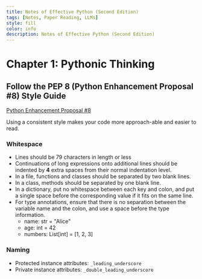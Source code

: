 ```yaml
---
title: Notes of Effective Python (Second Edition)
tags: [Notes, Paper Reading, LLMs]
style: fill
color: info
description: Notes of Effective Python (Second Edition)
---
```

# Chapter 1: Pythonic Thinking

## Follow the PEP 8 (Python  Enhancement  Proposal  #8) Style Guide

[Python Enhancement Proposal #8](https://www.python.org/dev/peps/pep-0008/)

Using  a  consistent  style  makes  your  code  more  approach-able  and  easier  to  read.

### Whitespace

- Lines should be 79 characters in length or less
- Continuations of long expressions onto additional lines should be indented by **4** extra  spaces from their normal indentation level.
- In a file, functions and classes should be separated by two blank lines.
- In a class, methods should be separated by one blank line.
- In a dictionary, put no whitespace  between each key and colon, and put a single space before the corresponding value if it fits on the same line.
- For type annotations, ensure that there is no separation between the variable name and the colon, and use a space before the type information.
  - name: str = "Alice"
  - age: int = 42
  - numbers: List[int] = [1, 2, 3]

### Naming

- Protected instance attributes: `_leading_underscore`
- Private instance attributes: `_double_leading_underscore`

